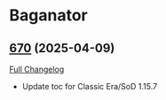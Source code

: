 # Baganator

## [670](https://github.com/Baganator/Baganator/tree/670) (2025-04-09)
[Full Changelog](https://github.com/Baganator/Baganator/compare/669...670) 

- Update toc for Classic Era/SoD 1.15.7  
